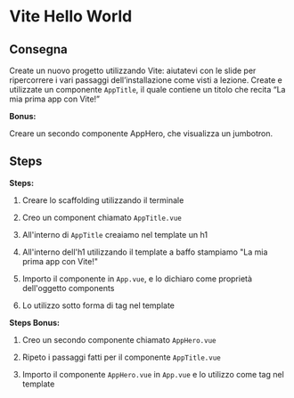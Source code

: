 # Vite Hello World

## Consegna

Create un nuovo progetto utilizzando Vite: aiutatevi con le slide per ripercorrere i vari passaggi dell’installazione come visti a lezione.
Create e utilizzate un componente `AppTitle`, il quale contiene un titolo che recita “La mia prima app con Vite!”

**Bonus:**

Creare un secondo componente AppHero, che visualizza un jumbotron.

## Steps 

**Steps:**

1. Creare lo scaffolding utilizzando il terminale

2. Creo un component chiamato `AppTitle.vue` 

3. All'interno di `AppTitle` creaiamo nel template un h1

4. All'interno dell'h1 utilizzando il template a baffo stampiamo "La mia prima app con Vite!"

5. Importo il componente in `App.vue`, e lo dichiaro come proprietà dell'oggetto components

6. Lo utilizzo sotto forma di tag nel template

**Steps Bonus:**

1. Creo un secondo componente chiamato `AppHero.vue`

2. Ripeto i passaggi fatti per il componente `AppTitle.vue`

3. Importo il componente `AppHero.vue` in `App.vue` e lo utilizzo come tag nel template